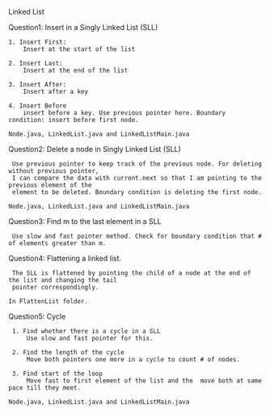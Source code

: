 Linked List


Question1: Insert in a Singly Linked List (SLL)

	1. Insert First:
		Insert at the start of the list

	2. Insert Last:
		Insert at the end of the list 

	3. Insert After:
		Insert after a key

	4. Insert Before
		insert before a key. Use previous pointer here. Boundary condition: insert before first node.

	Node.java, LinkedList.java and LinkedListMain.java

Question2: Delete a node in Singly Linked List (SLL)

	 Use previous pointer to keep track of the previous node. For deleting without previous pointer, 
	 I can compare the data with current.next so that I am pointing to the previous element of the 
	 element to be deleted. Boundary condition is deleting the first node.

	Node.java, LinkedList.java and LinkedListMain.java

Question3: Find m to the last element in a SLL

	 Use slow and fast pointer method. Check for boundary condition that # of elements greater than m.

Question4: Flattening a linked list.

	 The SLL is flattened by pointing the child of a node at the end of the list and changing the tail 
	 pointer correspondingly. 

	In FlattenList folder.

Question5: Cycle

	 1. Find whether there is a cycle in a SLL
	 	 Use slow and fast pointer for this.

	 2. Find the length of the cycle
	 	 Move both pointers one more in a cycle to count # of nodes.

	 3. Find start of the loop
	 	 Move fast to first element of the list and the  move both at same pace till they meet.

	Node.java, LinkedList.java and LinkedListMain.java